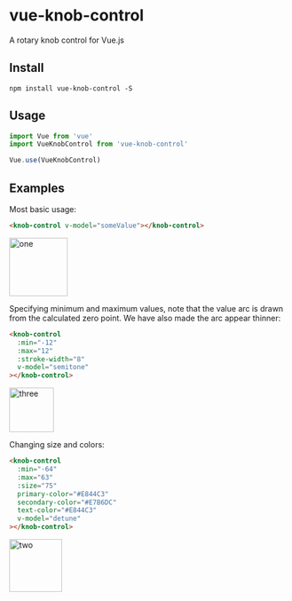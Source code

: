 # vue-knob-control
A rotary knob control for Vue.js

## Install
```shell
npm install vue-knob-control -S
```

## Usage

```javascript
import Vue from 'vue'
import VueKnobControl from 'vue-knob-control'

Vue.use(VueKnobControl)
```

## Examples

Most basic usage:
```html
<knob-control v-model="someValue"></knob-control>
```
<img width="105" alt="one" src="https://user-images.githubusercontent.com/6402557/39788944-c86fd9f2-52e1-11e8-91f1-cb89cec6bf77.png">

Specifying minimum and maximum values, note that the value arc is drawn from the calculated zero point. We have also made the arc appear thinner:
```html
<knob-control
  :min="-12"
  :max="12"
  :stroke-width="8"
  v-model="semitone"
></knob-control>
```
<img width="80" alt="three" src="https://user-images.githubusercontent.com/6402557/39788945-c88ae45e-52e1-11e8-98ec-f73600cc505d.png">

Changing size and colors:
```html
<knob-control
  :min="-64"
  :max="63"
  :size="75"
  primary-color="#E844C3"
  secondary-color="#E7B6DC"
  text-color="#E844C3"
  v-model="detune"
></knob-control>
```
<img width="95" alt="two" src="https://user-images.githubusercontent.com/6402557/39788946-c8b784d2-52e1-11e8-9922-841bb6331d48.png">

